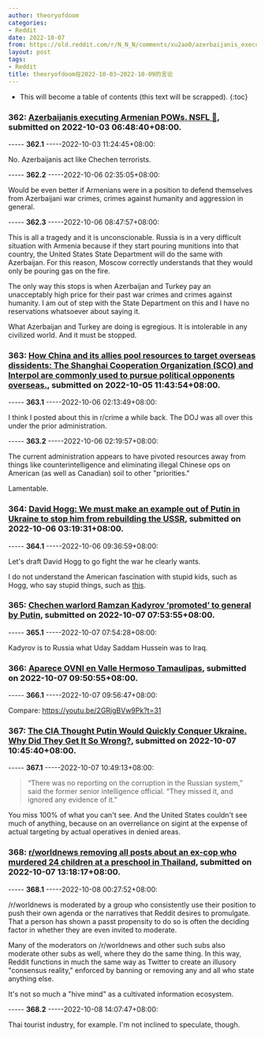 ```yaml
---
author: theoryofdoom
categories:
- Reddit
date: 2022-10-07
from: https://old.reddit.com/r/N_N_N/comments/xu2ao0/azerbaijanis_executing_armenian_pows_nsfl/
layout: post
tags:
- Reddit
title: theoryofdoom在2022-10-03~2022-10-09的言论
---
```


* This will become a table of contents (this text will be scrapped).
{:toc}

### 362: [Azerbaijanis executing Armenian POWs. NSFL 🔞](https://old.reddit.com/r/N_N_N/comments/xu2ao0/azerbaijanis_executing_armenian_pows_nsfl/), submitted on 2022-10-03 06:48:40+08:00.

----- __362.1__ -----2022-10-03 11:24:45+08:00:

No. Azerbaijanis act like Chechen terrorists.

----- __362.2__ -----2022-10-06 02:35:05+08:00:

Would be even better if Armenians were in a position to defend themselves from Azerbaijani war crimes, crimes against humanity and aggression in general.

----- __362.3__ -----2022-10-06 08:47:57+08:00:

This is all a tragedy and it is unconscionable.   Russia is in a very difficult situation with Armenia because if they start pouring munitions into that country, the United States State Department will do the same with Azerbaijan.  For this reason, Moscow correctly understands that they would only be pouring gas on the fire.

The only way this stops is when Azerbaijan and Turkey pay an unacceptably high price for their past war crimes and crimes against humanity.  I am out of step with the State Department on this and I have no reservations whatsoever about saying it. 

What Azerbaijan and Turkey are doing is egregious.  It is intolerable in any civilized world.  And it must be stopped.

### 363: [How China and its allies pool resources to target overseas dissidents: The Shanghai Cooperation Organization (SCO) and Interpol are commonly used to pursue political opponents overseas.](https://old.reddit.com/r/politicalwarfare/comments/xvzoqz/how_china_and_its_allies_pool_resources_to_target/), submitted on 2022-10-05 11:43:54+08:00.

----- __363.1__ -----2022-10-06 02:13:49+08:00:

I think I posted about this in r/crime a while back.  The DOJ was all over this under the prior administration.

----- __363.2__ -----2022-10-06 02:19:57+08:00:

The current administration appears to have pivoted resources away from things like counterintelligence and eliminating illegal Chinese ops on American (as well as Canadian) soil to other "priorities."  

Lamentable.

### 364: [David Hogg: We must make an example out of Putin in Ukraine to stop him from rebuilding the USSR](https://old.reddit.com/r/stupidpol/comments/xwjmi1/david_hogg_we_must_make_an_example_out_of_putin/), submitted on 2022-10-06 03:19:31+08:00.

----- __364.1__ -----2022-10-06 09:36:59+08:00:

Let's draft David Hogg to go fight the war he clearly wants. 

I do not understand the American fascination with stupid kids, such as Hogg, who say stupid things, such as [this](https://twitter.com/davidhogg111/status/1577628899785117696?s=19).

### 365: [Chechen warlord Ramzan Kadyrov ‘promoted’ to general by Putin](https://old.reddit.com/r/politicalwarfare/comments/xxk3c8/chechen_warlord_ramzan_kadyrov_promoted_to/), submitted on 2022-10-07 07:53:55+08:00.

----- __365.1__ -----2022-10-07 07:54:28+08:00:

Kadyrov is to Russia what Uday Saddam Hussein was to Iraq.

### 366: [Aparece OVNI en Valle Hermoso Tamaulipas](https://old.reddit.com/r/N_N_N/comments/xxmhob/aparece_ovni_en_valle_hermoso_tamaulipas/), submitted on 2022-10-07 09:50:55+08:00.

----- __366.1__ -----2022-10-07 09:56:47+08:00:

Compare: https://youtu.be/2GRjgBVw9Pk?t=31

### 367: [The CIA Thought Putin Would Quickly Conquer Ukraine. Why Did They Get It So Wrong?](https://old.reddit.com/r/politicalwarfare/comments/xxnlia/the_cia_thought_putin_would_quickly_conquer/), submitted on 2022-10-07 10:45:40+08:00.

----- __367.1__ -----2022-10-07 10:49:13+08:00:

> “There was no reporting on the corruption in the Russian system,” said the former senior intelligence official. “They missed it, and ignored any evidence of it.”

You miss 100% of what you can't see.  And the United States couldn't see much of anything, because on an overreliance on sigint at the expense of actual targeting by actual operatives in denied areas.

### 368: [r/worldnews removing all posts about an ex-cop who murdered 24 children at a preschool in Thailand](https://old.reddit.com/r/RedditCensorship/comments/xxqhe5/rworldnews_removing_all_posts_about_an_excop_who/), submitted on 2022-10-07 13:18:17+08:00.

----- __368.1__ -----2022-10-08 00:27:52+08:00:

/r/worldnews is moderated by a group who consistently use their position to push their own agenda or the narratives that Reddit desires to promulgate.  That a person has shown a passt propensity to do so is often the deciding factor in whether they are even invited to moderate.  

Many of the moderators on /r/worldnews and other such subs also moderate other subs as well, where they do the same thing. In this way, Reddit functions in much the same way as Twitter to create an illusory "consensus reality," enforced by banning or removing any and all who state anything else. 

It's not so much a "hive mind" as a cultivated information ecosystem.

----- __368.2__ -----2022-10-08 14:07:47+08:00:

Thai tourist industry, for example.  I'm not inclined to speculate, though.

